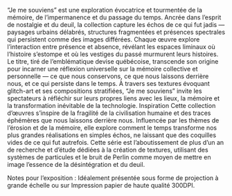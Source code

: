 “Je me souviens” est une exploration évocatrice et tourmentée de la mémoire, de l’impermanence et du passage du temps. Ancrée dans l’esprit de nostalgie et du deuil, la collection capture les échos de ce qui fut jadis — paysages urbains délabrés, structures fragmentées et présences spectrales qui persistent comme des images différées. Chaque œuvre explore l’interaction entre présence et absence, révélant les espaces liminaux où l’histoire s’estompe et où les vestiges du passé murmurent leurs histoires. Le titre, tiré de l’emblématique devise québécoise, transcende son origine pour incarner une réflexion universelle sur la mémoire collective et personnelle — ce que nous conservons, ce que nous laissons derrière nous, et ce qui persiste dans le temps. À travers ses textures évoquant glitch-art et ses compositions stratifiées, “Je me souviens” invite les spectateurs à réfléchir sur leurs propres liens avec les lieux, la mémoire et la transformation inévitable de la technologie. Inspiration Cette collection d’œuvres s’inspire de la fragilité de la civilisation humaine et des traces éphémères que nous laissons derrière nous. Influencée par les thèmes de l’érosion et de la mémoire, elle explore comment le temps transforme nos plus grandes réalisations en simples échos, ne laissant que des coquilles vides de ce qui fut autrefois. Cette série est l’aboutissement de plus d’un an de recherche et d’étude dédiées à la création de textures, utilisant des systèmes de particules et le bruit de Perlin comme moyen de mettre en image l’essence de la désintégration et du deuil.

Notes pour l’exposition : Idéalement présentée sous forme de projection à grande échelle ou sur Impression papier de haute qualité 300DPI.
